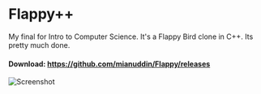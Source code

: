Flappy++
========

My final for Intro to Computer Science. It's a Flappy Bird clone in C++. Its pretty much done.
#### Download: https://github.com/mianuddin/Flappy/releases

![Screenshot](https://i.imgur.com/aj4h5os.gif)
